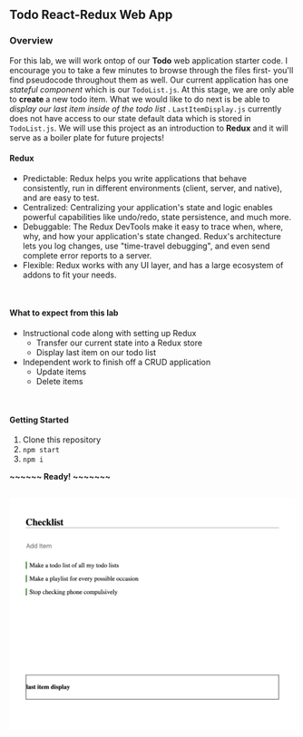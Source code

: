 ## Todo React-Redux Web App

### Overview

For this lab, we will work ontop of our <b>Todo</b> web application starter code. I encourage you to take a few minutes to browse through the files first- you'll find pseudocode throughout them as well. Our current application has one <i>stateful component</i> which is our `TodoList.js`. At this stage, we are only able to <b> create </b> a new todo item. What we would like to do next is be able to <i> display our last item inside of the todo list </i>. `LastItemDisplay.js` currently does not have access to our state default data which is stored in `TodoList.js`. We will use this project as an introduction to <b>Redux</b> and it will serve as a boiler plate for future projects! 

#### Redux 
- Predictable: Redux helps you write applications that behave consistently, run in different environments (client, server, and native), and are easy to test.
- Centralized: Centralizing your application's state and logic enables powerful capabilities like undo/redo, state persistence, and much more.
- Debuggable: The Redux DevTools make it easy to trace when, where, why, and how your application's state changed. Redux's architecture lets you log changes, use "time-travel debugging", and even send complete error reports to a server.
- Flexible: Redux works with any UI layer, and has a large ecosystem of addons to fit your needs.
<br>

#### What to expect from this lab
- Instructional code along with setting up Redux 
  - Transfer our current state into a Redux store
  - Display last item on our todo list
- Independent work to finish off a CRUD application
  - Update items
  - Delete items

<br>

#### Getting Started

1. Clone this repository
2. `npm start`
3. `npm i`

<b>~~~~~~ Ready! ~~~~~~~ </b>
</b><br>
<br>





![Alt Text](./imgs/starter-code-web-app.png)
